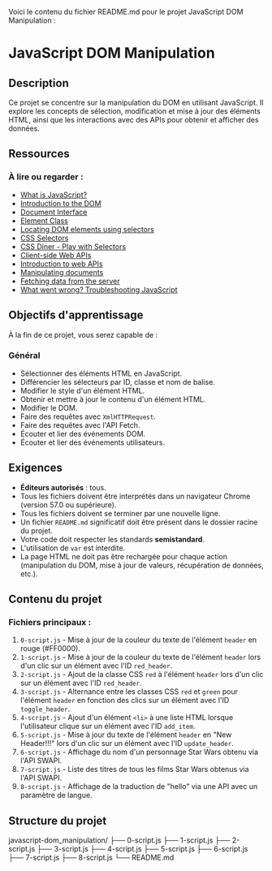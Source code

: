 Voici le contenu du fichier README.md pour le projet JavaScript DOM Manipulation :

# JavaScript DOM Manipulation

## Description
Ce projet se concentre sur la manipulation du DOM en utilisant JavaScript. Il explore les concepts de sélection, modification et mise à jour des éléments HTML, ainsi que les interactions avec des APIs pour obtenir et afficher des données.

## Ressources
### À lire ou regarder :
- [What is JavaScript?](https://developer.mozilla.org/en-US/docs/Learn/JavaScript/First_steps/What_is_JavaScript)
- [Introduction to the DOM](https://developer.mozilla.org/en-US/docs/Web/API/Document_Object_Model/Introduction)
- [Document Interface](https://developer.mozilla.org/en-US/docs/Web/API/Document)
- [Element Class](https://developer.mozilla.org/en-US/docs/Web/API/Element)
- [Locating DOM elements using selectors](https://developer.mozilla.org/en-US/docs/Web/API/Document_object_model/Locating_DOM_elements_using_selectors)
- [CSS Selectors](https://developer.mozilla.org/en-US/docs/Web/CSS/CSS_Selectors)
- [CSS Diner - Play with Selectors](https://flukeout.github.io/)
- [Client-side Web APIs](https://developer.mozilla.org/en-US/docs/Learn/JavaScript/Client-side_web_APIs)
- [Introduction to web APIs](https://developer.mozilla.org/en-US/docs/Learn/JavaScript/Client-side_web_APIs/Introduction)
- [Manipulating documents](https://developer.mozilla.org/en-US/docs/Learn/JavaScript/Client-side_web_APIs/Manipulating_documents)
- [Fetching data from the server](https://developer.mozilla.org/en-US/docs/Learn/JavaScript/Client-side_web_APIs/Fetching_data)
- [What went wrong? Troubleshooting JavaScript](https://developer.mozilla.org/en-US/docs/Learn/JavaScript/First_steps/What_went_wrong)

## Objectifs d'apprentissage
À la fin de ce projet, vous serez capable de :

### Général
- Sélectionner des éléments HTML en JavaScript.
- Différencier les sélecteurs par ID, classe et nom de balise.
- Modifier le style d'un élément HTML.
- Obtenir et mettre à jour le contenu d'un élément HTML.
- Modifier le DOM.
- Faire des requêtes avec `XmlHTTPRequest`.
- Faire des requêtes avec l'API Fetch.
- Écouter et lier des événements DOM.
- Écouter et lier des événements utilisateurs.

## Exigences
- **Éditeurs autorisés** : tous.
- Tous les fichiers doivent être interprétés dans un navigateur Chrome (version 57.0 ou supérieure).
- Tous les fichiers doivent se terminer par une nouvelle ligne.
- Un fichier `README.md` significatif doit être présent dans le dossier racine du projet.
- Votre code doit respecter les standards **semistandard**.
- L'utilisation de `var` est interdite.
- La page HTML ne doit pas être rechargée pour chaque action (manipulation du DOM, mise à jour de valeurs, récupération de données, etc.).

## Contenu du projet
### Fichiers principaux :
1. `0-script.js` - Mise à jour de la couleur du texte de l'élément `header` en rouge (#FF0000).
2. `1-script.js` - Mise à jour de la couleur du texte de l'élément `header` lors d'un clic sur un élément avec l'ID `red_header`.
3. `2-script.js` - Ajout de la classe CSS `red` à l'élément `header` lors d'un clic sur un élément avec l'ID `red_header`.
4. `3-script.js` - Alternance entre les classes CSS `red` et `green` pour l'élément `header` en fonction des clics sur un élément avec l'ID `toggle_header`.
5. `4-script.js` - Ajout d'un élément `<li>` à une liste HTML lorsque l'utilisateur clique sur un élément avec l'ID `add_item`.
6. `5-script.js` - Mise à jour du texte de l'élément `header` en "New Header!!!" lors d'un clic sur un élément avec l'ID `update_header`.
7. `6-script.js` - Affichage du nom d'un personnage Star Wars obtenu via l'API SWAPI.
8. `7-script.js` - Liste des titres de tous les films Star Wars obtenus via l'API SWAPI.
9. `8-script.js` - Affichage de la traduction de "hello" via une API avec un paramètre de langue.

## Structure du projet

javascript-dom_manipulation/
├── 0-script.js
├── 1-script.js
├── 2-script.js
├── 3-script.js
├── 4-script.js
├── 5-script.js
├── 6-script.js
├── 7-script.js
├── 8-script.js
└── README.md
